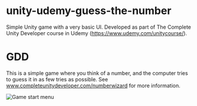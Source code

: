 # unity-udemy-guess-the-number

Simple Unity game with a very basic UI. Developed as part of The Complete Unity Developer course in Udemy (https://www.udemy.com/unitycourse/).

# GDD

This is a simple game where you think of a number, and the computer tries to guess it in as few tries as possible. See www.completeunitydeveloper.com/numberwizard for more information.

![Game start menu](http://i.imgur.com/klPiTtr.png)

